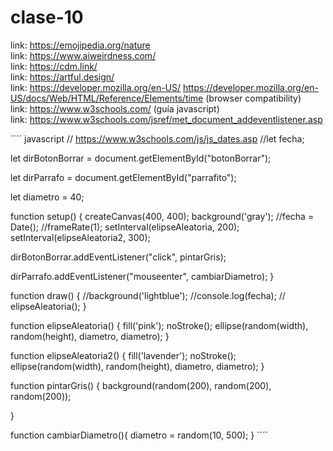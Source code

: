 # clase-10

link: <https://emojipedia.org/nature>  
link: <https://www.aiweirdness.com/>  
link: <https://cdm.link/>  
link: <https://artful.design/>  
link: <https://developer.mozilla.org/en-US/>  <https://developer.mozilla.org/en-US/docs/Web/HTML/Reference/Elements/time> (browser compatibility)  
link: <https://www.w3schools.com/> (guía javascript)  
link: <https://www.w3schools.com/jsref/met_document_addeventlistener.asp>  

´´´´ javascript
// https://www.w3schools.com/js/js_dates.asp
//let fecha;

let dirBotonBorrar = document.getElementById("botonBorrar");

let dirParrafo = document.getElementById("parrafito");

let diametro = 40;


function setup() {
  createCanvas(400, 400);
  background('gray');
  //fecha = Date();
  //frameRate(1);
  setInterval(elipseAleatoria, 200);
  setInterval(elipseAleatoria2, 300);
  
  dirBotonBorrar.addEventListener("click", pintarGris);
  
  dirParrafo.addEventListener("mouseenter", cambiarDiametro);
}

function draw() {
  //background('lightblue');
  //console.log(fecha);
//  elipseAleatoria();
}

function elipseAleatoria() {
  fill('pink');
  noStroke();
  ellipse(random(width),
          random(height),
          diametro, diametro);
}

function elipseAleatoria2() {
  fill('lavender');
  noStroke();
  ellipse(random(width),
          random(height),
          diametro, diametro);
}

function pintarGris() {
  background(random(200), random(200), random(200));
  
}

function cambiarDiametro(){
  diametro = random(10, 500);
}
´´´´
